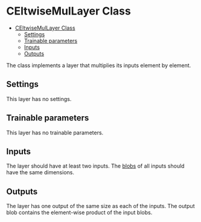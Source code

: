 # CEltwiseMulLayer Class

<!-- TOC -->

- [CEltwiseMulLayer Class](#celtwisemullayer-class)
    - [Settings](#settings)
    - [Trainable parameters](#trainable-parameters)
    - [Inputs](#inputs)
    - [Outputs](#outputs)

<!-- /TOC -->

The class implements a layer that multiplies its inputs element by element.

## Settings

This layer has no settings.

## Trainable parameters

This layer has no trainable parameters.

## Inputs

The layer should have at least two inputs. The [blobs](../DnnBlob.md) of all inputs should have the same dimensions.

## Outputs

The layer has one output of the same size as each of the inputs. The output blob contains the element-wise product of the input blobs.
